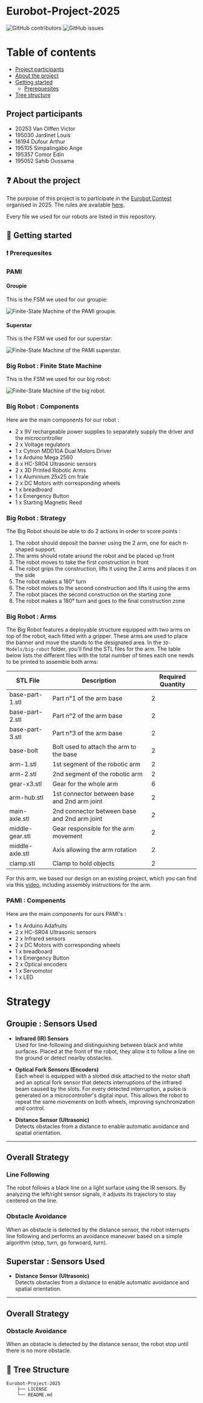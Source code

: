 # Eurobot-Project-2025


![GitHub contributors](https://img.shields.io/github/contributors/VictorVanO/Eurobot-Project-2025?color=blue)
![GitHub issues](https://img.shields.io/github/issues/VictorVanO/Eurobot-Project-2025?color=orange)

# Table of contents

* [Project participants](#project-participants)
* [About the project](#question-about-the-project)
* [Getting started](#rocket-getting-started)
    * [Prerequesites](#exclamation-prerequesites)
* [Tree structure](#deciduoustree-tree-structure)

## Project participants
- 20253 Van Olffen Victor
- 195030 Jardinet Louis
- 18194 Dufour Arthur
- 195105 Simpalingabo Ange
- 195357 Comor Edin
- 195052 Sahib Oussama

## :question: About the project
The purpose of this project is to participate in the [Eurobot Contest][eurobot] organised in 2025. The rules are available [here][eurobot-rules].

Every file we used for our robots are listed in this repository.

## :rocket: Getting started

### :exclamation: Prerequesites

### PAMI

#### Groupie

This is the FSM we used for our groupie:

![Finite-State Machine of the PAMI groupie.](/images/FSM-PAMI-Groupie.png)

#### Superstar

This is the FSM we used for our superstar:

![Finite-State Machine of the PAMI superstar.](/images/FSM-PAMI-Superstar.png)

### Big Robot : Finite State Machine

This is the FSM we used for our big robot:

![Finite-State Machine of the big robot.](/images/FSM-Big-Robot.png)

### Big Robot : Components
Here are the main components for our robot : 
- 2 x 9V rechargeable power supplies to separately supply the driver and the microcontroller
- 2 x Voltage regulators
- 1 x Cytron MDD10A Dual Motors Driver
- 1 x Arduino Mega 2560
- 8 x HC-SR04 Ultrasonic sensors
- 2 x 3D Printed Robotic Arms
- 1 x Aluminium 25x25 cm frale
- 2 x DC Motors with corresponding wheels
- 1 x breadboard
- 1 x Emergency Button
- 1 x Starting Magnetic Reed
   
### Big Robot : Strategy
The Big Robot should be able to do 2 actions in order to score points : 
1. The robot should deposit the banner using the 2 arm, one for each π-shaped support.
2. The arms should rotate around the robot and be placed up front
3. The robot moves to take the first construction in front
4. The robot grips the construction, lifts it using the 2 arms and places it on the side
5. The robot makes a 180° turn
6. The robot moves to the second construction and lifts it using the arms
7. The robot places the second construction on the starting zone
8. The robot makes a 180° turn and goes to the final construction zone



### Big Robot : Arms
The Big Robot features a deployable structure equipped with two arms on top of the robot, each fitted with a gripper. These arms are used to place the banner and move the stands to the designated area.
In the ```3D-Models/big-robot``` folder, you’ll find the STL files for the arm. The table below lists the different files with the total number of times each one needs to be printed to assemble both arms:

| STL File          | Description                                  | Required Quantity |
|-------------------|----------------------------------------------|-------------------|
| base-part-1.stl   | Part n°1 of the arm base                     | 2                 |
| base-part-2.stl   | Part n°2 of the arm base                     | 2                 |
| base-part-3.stl   | Part n°3 of the arm base                     | 2                 |
| base-bolt         | Bolt used to attach the arm to the base      | 2                 |
| arm-1.stl         | 1st segment of the robotic arm               | 2                 |
| arm-2.stl         | 2nd segment of the robotic arm               | 2                 |
| gear-x3.stl       | Gear for the whole arm                       | 6                 |
| arm-hub.stl       | 1st connector between base and 2nd arm joint | 2                 |
| main-axle.stl     | 2nd connector between base and 2nd arm joint | 2                 |
| middle-gear.stl   | Gear responsible for the arm movement        | 2                 |
| middle-axle.stl   | Axis allowing the arm rotation               | 2                 |
| clamp.stl         | Clamp to hold objects                        | 2                 |

For this arm, we based our design on an existing project, which you can find via this [video](https://www.youtube.com/watch?v=YqrbWCVa3xA), including assembly instructions for the arm.

### PAMI : Compenents
Here are the main components for ours PAMI's : 
- 1 x Arduino Adafruits
- 2 x HC-SR04 Ultrasonic sensors
- 2 x Infrared sensors
- 2 x DC Motors with corresponding wheels
- 1 x breadboard
- 1 x Emergency Button
- 2 x Optical encoders
- 1 x Servomotor
- 1 x LED

# Strategy  

## Groupie : Sensors Used

- **Infrared (IR) Sensors**  
  Used for line-following and distinguishing between black and white surfaces. Placed at the front of the robot, they allow it to follow a line on the ground or detect nearby obstacles.

- **Optical Fork Sensors (Encoders)**  
  Each wheel is equipped with a slotted disk attached to the motor shaft and an optical fork sensor that detects interruptions of the infrared beam caused by the slots. For every detected interruption, a pulse is generated on a microcontroller's digital input. This allows the robot to repeat the same movements on both wheels, improving synchronization and control.

- **Distance Sensor (Ultrasonic)**  
  Detects obstacles from a distance to enable automatic avoidance and spatial orientation.

---

## Overall Strategy

### Line Following  
The robot follows a black line on a light surface using the IR sensors. By analyzing the left/right sensor signals, it adjusts its trajectory to stay centered on the line.

### Obstacle Avoidance  
When an obstacle is detected by the distance sensor, the robot interrupts line following and performs an avoidance maneuver based on a simple algorithm (stop, turn, go forwoard, turn).

## Superstar : Sensors Used

- **Distance Sensor (Ultrasonic)**  
  Detects obstacles from a distance to enable automatic avoidance and spatial orientation.

---

## Overall Strategy

### Obstacle Avoidance  
When an obstacle is detected by the distance sensor, the robot stop until there is no more obstacle. 



## :deciduous_tree: Tree Structure

```bash
Eurobot-Project-2025
    ├── LICENSE
    └── README.md
```

<!-- Links -->
[eurobot]: https://www.eurobot.org/
[eurobot-rules]: https://www.eurobot.org/eurobot-contest/eurobot-2025/
